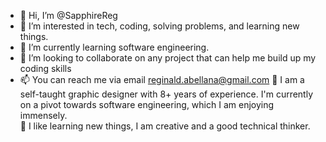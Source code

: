 - 👋 Hi, I’m @SapphireReg
- 👀 I’m interested in tech, coding, solving problems, and learning new things.
- 🌱 I’m currently learning software engineering.
- 💞️ I’m looking to collaborate on any project that can help me build up my coding skills
- 📫 You can reach me via email reginald.abellana@gmail.com
📢 I am a self-taught graphic designer with 8+ years of experience. I'm currently on a pivot towards software engineering, which I am enjoying immensely.  
📢 I like learning new things, I am creative and a good technical thinker. 


<!---
SapphireReg/SapphireReg is a ✨ special ✨ repository because its `README.md` (this file) appears on your GitHub profile.
You can click the Preview link to take a look at your changes.
--->
